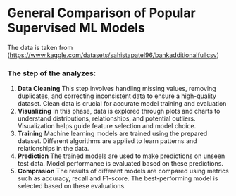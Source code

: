 # General Comparison of Popular Supervised ML Models 

The data is taken from (https://www.kaggle.com/datasets/sahistapatel96/bankadditionalfullcsv)

### The step of the analyzes:

1. **Data Cleaning** 
This step involves handling missing values, removing duplicates, and correcting inconsistent data to ensure a high-quality dataset. Clean data is crucial for accurate model training and evaluation
2. **Visualizing**
In this phase, data is explored through plots and charts to understand distributions, relationships, and potential outliers. Visualization helps guide feature selection and model choice.
3. **Training**
Machine learning models are trained using the prepared dataset. Different algorithms are applied to learn patterns and relationships in the data.
4. **Prediction**
The trained models are used to make predictions on unseen test data. Model performance is evaluated based on these predictions.
5. **Comprasion**
The results of different models are compared using metrics such as accuracy, recall and F1-score. The best-performing model is selected based on these evaluations.

   
   
    
